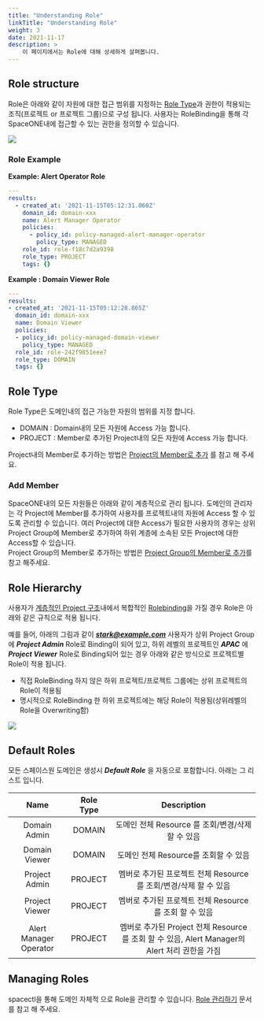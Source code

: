 ```yaml
---
title: "Understanding Role"
linkTitle: "Understanding Role"
weight: 3
date: 2021-11-17
description: >
    이 페이지에서는 Role에 대해 상세하게 살펴봅니다.
---
```



## Role structure

Role은 아래와 같이 자원에 대한 접근 범위를 지정하는 [Role Type](/ko/docs/concepts/identity/rbac/understanding-role/#role-type)과 권한이 적용되는 조직(프로젝트 or 프로젝트 그룹)으로 구성 됩니다.
사용자는 RoleBinding을 통해 각 SpaceONE내에 접근할 수 있는 권한을 정의할 수 있습니다. 

![](/ko/docs/concepts/identity/rbac/rbac_img/understanding_role_img01.png)

### Role Example

**Example: Alert Operator Role**

~~~yaml
---
results:
  - created_at: '2021-11-15T05:12:31.060Z'
    domain_id: domain-xxx
    name: Alert Manager Operator
    policies:
      - policy_id: policy-managed-alert-manager-operator
        policy_type: MANAGED
    role_id: role-f18c7d2a9398
    role_type: PROJECT
    tags: {}
~~~
**Example : Domain Viewer Role**

~~~yaml
---
results:
- created_at: '2021-11-15T05:12:28.865Z'
  domain_id: domain-xxx
  name: Domain Viewer
  policies:
  - policy_id: policy-managed-domain-viewer
    policy_type: MANAGED
  role_id: role-242f9851eee7
  role_type: DOMAIN
  tags: {}
~~~


## Role Type

Role Type은 도메인내의 접근 가능한 자원의 범위를 지정 합니다. 
- DOMAIN : Domain내의 모든 자원에 Access 가능 합니다. 
- PROJECT : Member로 추가된 Project내의 모든 자원에 Access 가능 합니다.

Project내의 Member로 추가하는 방법은 [Project의 Member로 추가](/ko/docs/guides_v1/project/project_management/) 를 참고 해 주세요.

### Add Member

SpaceONE내의 모든 자원들은 아래와 같이 계층적으로 관리 됩니다. 
도메인의 관리자는 각 Project에 Member를 추가하여 사용자를 프로젝트내의 자원에 Access 할 수 있도록 관리할 수 있습니다.
여러 Project에 대한 Access가 필요한 사용자의 경우는 상위 Project Group에 Member로 추가하여 하위 계층에 소속된 모든 Project에 대한 Access할 수 있습니다.  
Project Group의 Member로 추가하는 방법은 [Project Group의 Member로 추가](/ko/docs/guides_v1/project/project_group_management/)를 참고 해주세요. 


## Role Hierarchy

사용자가 [계층적인 Project 구조](/ko/docs/concepts/identity/rbac/#organization)내에서 복합적인 [Rolebinding](/ko/docs/concepts/identity/rbac/#how-rbac-works)을 가질 경우 
Role은 아래와 같은 규칙으로 적용 됩니다.

예를 들어, 아래의 그림과 같이 _**stark@example.com**_ 사용자가 상위 Project Group에 _**Project Admin**_ Role로 Binding이 되어 있고, 하위 레벨의 프로젝트인 _**APAC**_ 에 _**Project Viewer**_ Role로 Binding되어 있는 경우
아래와 같은 방식으로 프로젝트별 Role이 적용 됩니다. 

- 직접 RoleBinding 하지 않은 하위 프로젝트/프로젝트 그룹에는 상위 프로젝트의 Role이 적용됨
- 명시적으로 RoleBinding 한 하위 프로젝트에는 해당 Role이 적용됨(상위레벨의 Role을 Overwriting함)


![](/ko/docs/concepts/identity/rbac/rbac_img/rbac_concept_img04.png)


## Default Roles

모든 스페이스원 도메인은 생성시 _**Default Role**_ 을 자동으로 포함합니다. 아래는 그 리스트 입니다. 

|          Name          | Role Type |                               Description                               |
|:----------------------:|:---------:|:-----------------------------------------------------------------------:|
|      Domain Admin      |  DOMAIN   |                    도메인 전체 Resource 를 조회/변경/삭제 할 수 있음                    |
|     Domain Viewer      |  DOMAIN   |                        도메인 전체 Resource를 조회할 수 있음                        |
|     Project Admin      |  PROJECT  |               멤버로 추가된 프로젝트 전체 Resource 를 조회/변경/삭제 할 수 있음                |
|     Project Viewer     |  PROJECT  |                  멤버로 추가된 프로젝트 전체 Resource 를 조회 할 수 있음                   |
| Alert Manager Operator |  PROJECT  | 멤버로 추가된 Project 전체 Resource 를 조회 할 수 있음, Alert Manager의 Alert 처리 권한을 가짐 |

## Managing Roles

spacectl을 통해 도메인 자체적 으로 Role을 관리할 수 있습니다.
[Role 관리하기](/ko/docs/guides_v1/advanced/spaceone_cli/managing_role_policy/) 문서를 참고 해 주세요.




